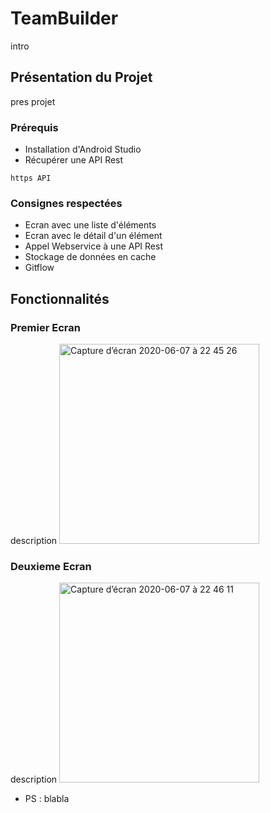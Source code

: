 # TeamBuilder

intro 

## Présentation du Projet

pres projet 

### Prérequis

* Installation d'Android Studio
* Récupérer une API Rest

```
https API
```

### Consignes respectées

* Ecran avec une liste d'éléments
* Ecran avec le détail d'un élément
* Appel Webservice à une API Rest
* Stockage de données en cache
* Gitflow

## Fonctionnalités

### Premier Ecran

description
<img width="320" alt="Capture d’écran 2020-06-07 à 22 45 26" src="https://user-images.githubusercontent.com/62753715/83980026-ae7aa480-a912-11ea-9a3c-715b74cdee92.png">


### Deuxieme Ecran 

description
<img width="320" alt="Capture d’écran 2020-06-07 à 22 46 11" src="https://user-images.githubusercontent.com/62753715/83980031-b4708580-a912-11ea-8f3d-f80371c6243c.png">


* PS : blabla

